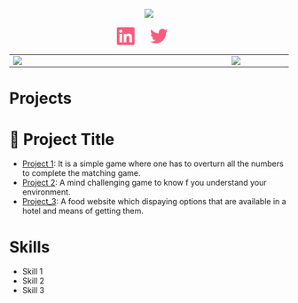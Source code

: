 

<!--
**njorogewambuielizabeth/njorogewambuielizabeth** is a ✨ _special_ ✨ repository because its `README.md` (this file) appears on your GitHub profile.


<a target="blank" href="https://profile-counter.glitch.me/Elizabeth-Njoroge/count.svg"><p align="center">View Count<br><br> <img src="https://profile-counter.glitch.me/Elizabeth-Njoroge/count.svg" /></a>
<h3 align="center">
<img src="https://github.com/rajput2107/rajput2107/blob/master/Assets/Handshake.gif" width="50px">
Welcome to Elizabeth Njoroge's profile!
<img src="https://media.giphy.com/media/hvRJCLFzcasrR4ia7z/giphy.gif" width="28">
</h3>

<!--Gif-->
<p align="center">
<a href="https://github.com/DenverCoder1/readme-typing-svg"><img src="https://readme-typing-svg.herokuapp.com?lines=Helloo+there%2C+I+am+Elizabeth-Njoroge;A+software+Developer+based+in+Nairobi;Community+lover+and+open+source;Hit+me+up%2C+I'd+love+to+work+with+you&font=Fira%20Code&center=true&width=480&height=45&color=36BCF7FF&vCenter=true&size=22"></a>
</p>

<!--Socials-->
<p align="center">
<a href="https://www.linkedin.com/in/elizabeth-njoroge/"><img width="32px" alt="LinkedIn" title="Let's connect on LinkedIn" src="https://github.com/Chemutaiselim/svg/blob/main/linkedin.svg"/></a> &#8287;&#8287;&#8287;&#8287;&#8287;
<a href="https://twitter.com/Elizah_Wambui"><img width="32px" alt="Twitter" title="Let's talk more on Twitter" src="https://github.com/Chemutaiselim/svg/blob/main/twitter.svg"/></a>
&#8287;&#8287;&#8287;&#8287;&#8287;
</p>

<table>
<tr>
<td><img width="380px" align="left" src="https://github-readme-stats.vercel.app/api?username=njorogewambuielizabeth&show_icons=true&count_private=true&include_all_commits&theme=tokyonight"/></td>
<td><img width="400px" align="left" src="https://github-readme-stats.vercel.app/api/top-langs/?username=njorogewambuielizabeth&langs_count=8&layout=compact&theme=tokyonight&hide=html,css,ejs,php,C,vue,hack,typescript,jupyter%20notebook,python,shell,c%2B%2B"/></td>
</tr>
</table>


# <span color="color:blue">Projects</span>
# :rocket: Project Title

- [Project 1](https://github.com/njorogewambuielizabeth/memory_game.git): It is a simple game where one has to overturn all the numbers to complete the matching game.
- [Project 2](https://github.com/njorogewambuielizabeth/my_Quiz_game.git): A mind challenging game to know f you understand your environment.
- [Project_3](https://github.com/njorogewambuielizabeth/my-food-website.git): A food website which dispaying options that are available in a hotel and means of getting them. 

# <span color="color:blue">Skills</span>
- Skill 1
- Skill 2
- Skill 3
